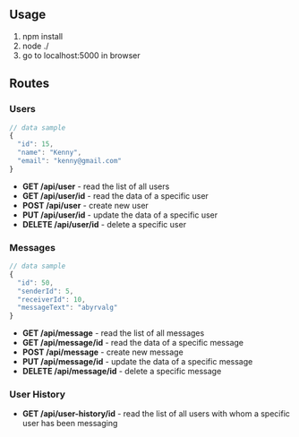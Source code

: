 ## Usage

1. npm install
2. node ./
3. go to localhost:5000 in browser

## Routes

### Users

```javascript
// data sample
{
  "id": 15,
  "name": "Kenny",
  "email": "kenny@gmail.com"
}
```

* **GET /api/user** - read the list of all users
* **GET /api/user/id** - read the data of a specific user
* **POST /api/user** - create new user
* **PUT /api/user/id** - update the data of a specific user
* **DELETE /api/user/id** - delete a specific user

### Messages

```javascript
// data sample
{
  "id": 50,
  "senderId": 5,
  "receiverId": 10,
  "messageText": "abyrvalg"
}
```

* **GET /api/message** - read the list of all messages
* **GET /api/message/id** - read the data of a specific message
* **POST /api/message** - create new message
* **PUT /api/message/id** - update the data of a specific message
* **DELETE /api/message/id** - delete a specific message

### User History
* **GET /api/user-history/id** - read the list of all users with whom a specific user has been messaging